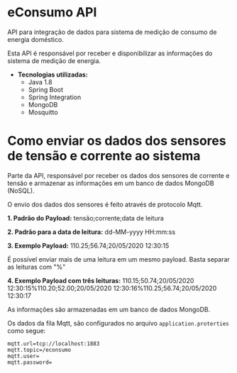 # eConsumo API
API para integração de dados para sistema de medição de consumo de energia doméstico.

Esta API é responsável por receber e disponibilizar as informações do sistema de medição de energia.

- **Tecnologias utilizadas:**
  * Java 1.8
  * Spring Boot
  * Spring Integration
  * MongoDB
  * Mosquitto

# Como enviar os dados dos sensores de tensão e corrente ao sistema
Parte da API, responsável por receber os dados dos sensores de corrente e tensão e armazenar as informações em um banco de dados MongoDB (NoSQL).

O envio dos dados dos sensores é feito através de protocolo Mqtt.

**1. Padrão do Payload:** tensão;corrente;data de leitura

**2. Padrão para a data de leitura:** dd-MM-yyyy HH:mm:ss

**3. Exemplo Payload:** 110.25;56.74;20/05/2020 12:30:15

É possível enviar mais de uma leitura em um mesmo payload. Basta separar as leituras com "%"

**4. Exemplo Payload com três leituras:** 110.15;50.74;20/05/2020 12:30:15%110.20;52.00;20/05/2020 12:30:16%110.25;56.74;20/05/2020 12:30:17

As informações são armazenadas em um banco de dados MongoDB.

Os dados da fila Mqtt, são configurados no arquivo `application.proterties` como segue:

```
mqtt.url=tcp://localhost:1883
mqtt.topic=/econsumo
mqtt.user=
mqtt.password=
```
